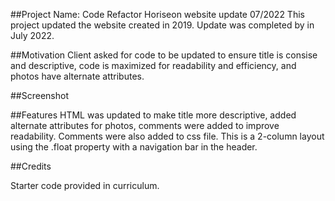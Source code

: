##Project Name: Code Refactor  Horiseon website update 07/2022
This project updated the website created in 2019. Update was completed by in July 2022.

##Motivation
Client asked for code to be updated to ensure title is consise and descriptive, code is maximized for readability and efficiency, and photos have alternate attributes.

##Screenshot



##Features
HTML was updated to make title more descriptive, added alternate attributes for photos, comments were added to improve readability. Comments were also added to css file.
This is a 2-column layout using the .float property with a navigation bar in the header.



##Credits

Starter code provided in curriculum.
